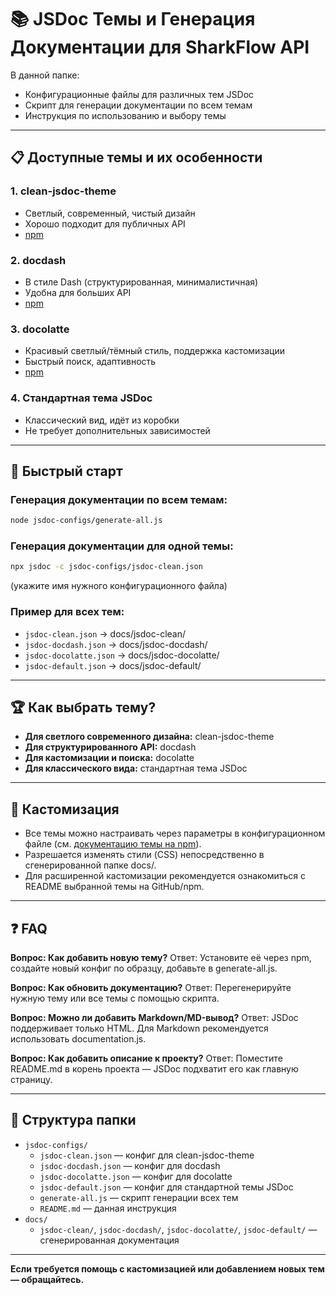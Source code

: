 # 📚 JSDoc Темы и Генерация Документации для SharkFlow API

В данной папке:
- Конфигурационные файлы для различных тем JSDoc
- Скрипт для генерации документации по всем темам
- Инструкция по использованию и выбору темы

---

## 📋 Доступные темы и их особенности

### 1. **clean-jsdoc-theme**
- Светлый, современный, чистый дизайн
- Хорошо подходит для публичных API
- [npm](https://www.npmjs.com/package/clean-jsdoc-theme)

### 2. **docdash**
- В стиле Dash (структурированная, минималистичная)
- Удобна для больших API
- [npm](https://www.npmjs.com/package/docdash)

### 3. **docolatte**
- Красивый светлый/тёмный стиль, поддержка кастомизации
- Быстрый поиск, адаптивность
- [npm](https://www.npmjs.com/package/docolatte)

### 4. **Стандартная тема JSDoc**
- Классический вид, идёт из коробки
- Не требует дополнительных зависимостей

---

## 🚀 Быстрый старт

### Генерация документации по всем темам:
```bash
node jsdoc-configs/generate-all.js
```

### Генерация документации для одной темы:
```bash
npx jsdoc -c jsdoc-configs/jsdoc-clean.json
```
(укажите имя нужного конфигурационного файла)

### Пример для всех тем:
- `jsdoc-clean.json` → docs/jsdoc-clean/
- `jsdoc-docdash.json` → docs/jsdoc-docdash/
- `jsdoc-docolatte.json` → docs/jsdoc-docolatte/
- `jsdoc-default.json` → docs/jsdoc-default/

---

## 🏆 Как выбрать тему?
- **Для светлого современного дизайна:** clean-jsdoc-theme
- **Для структурированного API:** docdash
- **Для кастомизации и поиска:** docolatte
- **Для классического вида:** стандартная тема JSDoc

---

## 🎨 Кастомизация
- Все темы можно настраивать через параметры в конфигурационном файле (см. [документацию темы на npm](https://www.npmjs.com/search?q=jsdoc%20theme)).
- Разрешается изменять стили (CSS) непосредственно в сгенерированной папке docs/.
- Для расширенной кастомизации рекомендуется ознакомиться с README выбранной темы на GitHub/npm.

---

## ❓ FAQ

**Вопрос: Как добавить новую тему?**
Ответ: Установите её через npm, создайте новый конфиг по образцу, добавьте в generate-all.js.

**Вопрос: Как обновить документацию?**
Ответ: Перегенерируйте нужную тему или все темы с помощью скрипта.

**Вопрос: Можно ли добавить Markdown/MD-вывод?**
Ответ: JSDoc поддерживает только HTML. Для Markdown рекомендуется использовать documentation.js.

**Вопрос: Как добавить описание к проекту?**
Ответ: Поместите README.md в корень проекта — JSDoc подхватит его как главную страницу.

---

## 📂 Структура папки

- `jsdoc-configs/`
  - `jsdoc-clean.json` — конфиг для clean-jsdoc-theme
  - `jsdoc-docdash.json` — конфиг для docdash
  - `jsdoc-docolatte.json` — конфиг для docolatte
  - `jsdoc-default.json` — конфиг для стандартной темы JSDoc
  - `generate-all.js` — скрипт генерации всех тем
  - `README.md` — данная инструкция
- `docs/`
  - `jsdoc-clean/`, `jsdoc-docdash/`, `jsdoc-docolatte/`, `jsdoc-default/` — сгенерированная документация

---

**Если требуется помощь с кастомизацией или добавлением новых тем — обращайтесь.** 